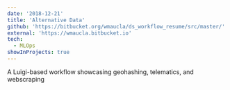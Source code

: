```yaml
---
date: '2018-12-21'
title: 'Alternative Data'
github: 'https://bitbucket.org/wmaucla/ds_workflow_resume/src/master/'
external: 'https://wmaucla.bitbucket.io'
tech:
  - MLOps
showInProjects: true
---
```


A Luigi-based workflow showcasing geohashing, telematics, and webscraping
